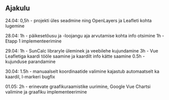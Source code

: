 
## Ajakulu
24.04:
0,5h - projekti üles seadmine ning OpenLayers ja Leafleti kohta lugemine

28.04:
1h -   päikesetõusu ja -loojangu aja arvutamise kohta info otsimine
1h -   Etapp 1 implementeerimine

29.04:
1h -   SunCalc libraryle üleminek ja veebilehe kujundamine
3h -   Vue Leafletiga kaardi tööle saamine ja kaardilt info kätte saamine
0.5h - kujunduse parandamine

30.04:
1.5h - manuaalselt koordinaatide valimine kajastub automaatselt ka kaardil,
       l-markeri bugfix

01.05:
2h -   erinevate graafikuraamistike uurimine, Google Vue Chartsi valimine ja graafiku implementeerimine